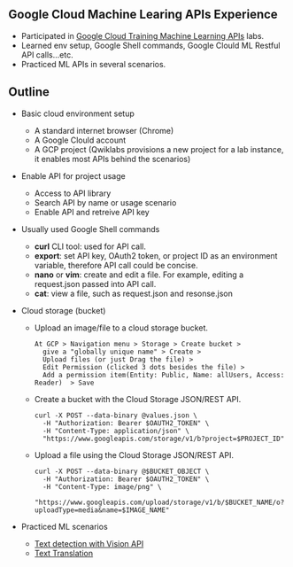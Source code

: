 ## Google Cloud Machine Learing APIs Experience

- Participated in [Google Cloud Training Machine Learning APIs](https://google.qwiklabs.com/) labs.
- Learned env setup, Google Shell commands, Google Clould ML Restful API calls...etc.
- Practiced ML APIs in several scenarios.

## Outline
- Basic cloud environment setup
  * A standard internet browser (Chrome)
  * A Google Clould account
  * A GCP project (Qwiklabs provisions a new project for a lab instance, it enables most APIs behind the scenarios)
  
- Enable API for project usage
  * Access to API library
  * Search API by name or usage scenario
  * Enable API and retreive API key
  
- Usually used Google Shell commands
  * **curl** CLI tool: used for API call. 
  * **export**: set API key, OAuth2 token, or project ID as an environment variable, therefore API call could be concise.
  * **nano** or **vim**: create and edit a file. For example, editing a request.json passed into API call.
  * **cat**: view a file, such as request.json and resonse.json

- Cloud storage (bucket)
  * Upload an image/file to a cloud storage bucket. 
     ```
    At GCP > Navigation menu > Storage > Create bucket > 
       give a "globally unique name" > Create > 
       Upload files (or just Drag the file) > 
       Edit Permission (clicked 3 dots besides the file) > 
       Add a permission item(Entity: Public, Name: allUsers, Access: Reader)  > Save
      ```
  * Create a bucket with the Cloud Storage JSON/REST API.
    ```
    curl -X POST --data-binary @values.json \
      -H "Authorization: Bearer $OAUTH2_TOKEN" \
      -H "Content-Type: application/json" \
      "https://www.googleapis.com/storage/v1/b?project=$PROJECT_ID"
    ```
  * Upload a file using the Cloud Storage JSON/REST API.
    ``` 
    curl -X POST --data-binary @$BUCKET_OBJECT \
      -H "Authorization: Bearer $OAUTH2_TOKEN" \
      -H "Content-Type: image/png" \
      "https://www.googleapis.com/upload/storage/v1/b/$BUCKET_NAME/o?uploadType=media&name=$IMAGE_NAME"
    ```

- Practiced ML scenarios
  * [Text detection with Vision API](https://mohoazure.github.io/google%20cloud%20ML/text%20detection.md)  
  * [Text Translation](https://mohoazure.github.io/google%20cloud%20ML/text%20translation.md)
  
